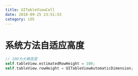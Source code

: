 ```yaml
---
title: UITableViewCell
date: 2018-09-25 23:51:53
category: iOS
---
```


# 系统方法自适应高度

```objective-c
// 100为大概高度
self.tableView.estimatedRowHeight = 100;
self.tableView.rowHeight = UITableViewAutomaticDimension;
```

<!-- more -->
